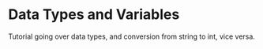 # Data Types and Variables

Tutorial going over data types, and conversion from string to int, vice versa.
